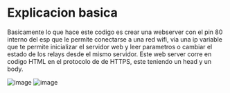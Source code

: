 # Explicacion basica

Basicamente lo que hace este codigo es crear una webserver con el pin 80 interno del esp que le permite conectarse a una red wifi, via una ip variable que te permite inicializar el servidor web y leer parametros o cambiar el estado de los relays desde el mismo servidor.
Este web server corre en codigo HTML en el protocolo de de HTTPS, este teniendo un head y un body.

![image](https://github.com/user-attachments/assets/8b51ee27-3f17-4cb6-a1d8-ea20ae45babe)                   ![image](https://github.com/user-attachments/assets/d9bedffa-7a7c-4181-b18e-5246110a229e)


